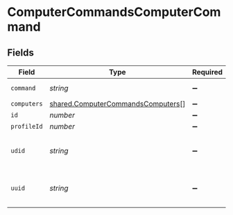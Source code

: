 # ComputerCommandsComputerCommand


## Fields

| Field                                                                                  | Type                                                                                   | Required                                                                               | Description                                                                            | Example                                                                                |
| -------------------------------------------------------------------------------------- | -------------------------------------------------------------------------------------- | -------------------------------------------------------------------------------------- | -------------------------------------------------------------------------------------- | -------------------------------------------------------------------------------------- |
| `command`                                                                              | *string*                                                                               | :heavy_minus_sign:                                                                     | Command type                                                                           | EraseDevice                                                                            |
| `computers`                                                                            | [shared.ComputerCommandsComputers](../../models/shared/computercommandscomputers.md)[] | :heavy_minus_sign:                                                                     | N/A                                                                                    |                                                                                        |
| `id`                                                                                   | *number*                                                                               | :heavy_minus_sign:                                                                     | N/A                                                                                    | 1                                                                                      |
| `profileId`                                                                            | *number*                                                                               | :heavy_minus_sign:                                                                     | N/A                                                                                    | -1                                                                                     |
| `udid`                                                                                 | *string*                                                                               | :heavy_minus_sign:                                                                     | N/A                                                                                    | 002d47b9-ad68-4d58-9fc7-0c4a50950020                                                   |
| `uuid`                                                                                 | *string*                                                                               | :heavy_minus_sign:                                                                     | N/A                                                                                    | 002d47b9-ad68-4d58-9fc7-0c4a50950020                                                   |